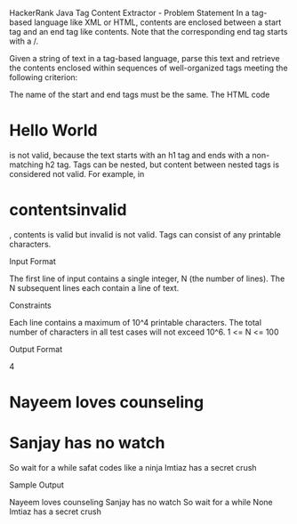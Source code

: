 HackerRank Java Tag Content Extractor - Problem Statement
In a tag-based language like XML or HTML, contents are enclosed between a start tag and an end tag like <tag>contents</tag>. Note that the corresponding end tag starts with a /.

Given a string of text in a tag-based language, parse this text and retrieve the contents enclosed within sequences of well-organized tags meeting the following criterion:

The name of the start and end tags must be the same. The HTML code <h1>Hello World</h2> is not valid, because the text starts with an h1 tag and ends with a non-matching h2 tag.
Tags can be nested, but content between nested tags is considered not valid. For example, in <h1><a>contents</a>invalid</h1>, contents is valid but invalid is not valid.
Tags can consist of any printable characters.

Input Format

The first line of input contains a single integer, N (the number of lines).
The N subsequent lines each contain a line of text.

Constraints

Each line contains a maximum of 10^4 printable characters.
The total number of characters in all test cases will not exceed 10^6.
1 <= N <= 100

Output Format

4
<h1>Nayeem loves counseling</h1>
<h1><h1>Sanjay has no watch</h1></h1><par>So wait for a while</par>
<Amee>safat codes like a ninja</amee>
<SA premium>Imtiaz has a secret crush</SA premium>

Sample Output

Nayeem loves counseling
Sanjay has no watch
So wait for a while
None
Imtiaz has a secret crush
